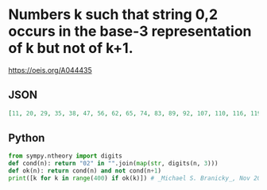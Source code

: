 # Numbers k such that string 0,2 occurs in the base\-3 representation of k but not of k\+1\.
https://oeis.org/A044435
## JSON
```JSON
[11, 20, 29, 35, 38, 47, 56, 62, 65, 74, 83, 89, 92, 107, 110, 116, 119, 128, 137, 143, 146, 155, 164, 170, 173, 188, 191, 197, 200, 209, 218, 224, 227, 236, 245, 251, 254, 269, 272, 278, 281, 290, 323, 326, 332, 335, 350, 353, 359, 362, 371, 380, 386, 389, 398]
```
## Python
```Python
from sympy.ntheory import digits
def cond(n): return "02" in "".join(map(str, digits(n, 3)))
def ok(n): return cond(n) and not cond(n+1)
print([k for k in range(400) if ok(k)]) # _Michael S. Branicky_, Nov 20 2021
```
